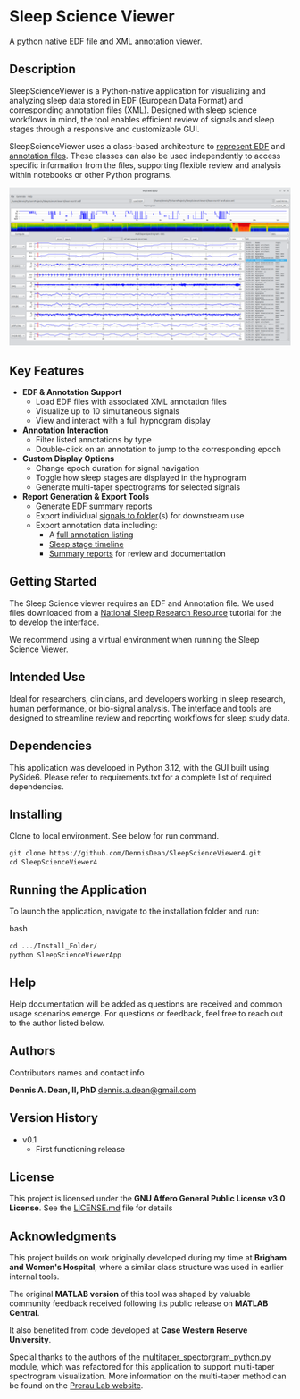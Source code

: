 # Sleep Science Viewer

A python native EDF file and XML annotation viewer. 

## Description
SleepScienceViewer is a Python-native application for visualizing and analyzing sleep data stored in EDF (European Data Format) and corresponding annotation files (XML). Designed with sleep science workflows in mind, the tool enables efficient review of signals and sleep stages through a responsive and customizable GUI.

SleepScienceViewer uses a class-based architecture to [represent EDF]([EDF_File_Class.md](Media/Docs/EDF_File_Class.md)) and [annotation files](Media/Docs/Annotation_XML_Class.md). These classes can also be used independently to access specific information from the files, supporting flexible review and analysis within notebooks or other Python programs. 

![SleepScienceViewer](Media/SleepScienceViewer.png)

## Key Features

- **EDF & Annotation Support**
   - Load EDF files with associated XML annotation files
   - Visualize up to 10 simultaneous signals
   - View and interact with a full hypnogram display
- **Annotation Interaction**
   - Filter listed annotations by type
   - Double-click on an annotation to jump to the corresponding epoch
- **Custom Display Options**
   - Change epoch duration for signal navigation
   - Toggle how sleep stages are displayed in the hypnogram
   - Generate multi-taper spectrograms for selected signals
- **Report Generation & Export Tools**
   - Generate [EDF summary reports](Media/edf_summary.png)
   - Export individual [signals to folder](Media/signal_export.png)(s) for downstream use
   - Export annotation data including:
      - A [full annotation listing](Media/sleep_event_export.png)
      - [Sleep stage timeline](Media/sleep_stages.png)
      - [Summary reports](Media/sleep_event_summary.png) for review and documentation

## Getting Started

The Sleep Science viewer requires an EDF and Annotation file. We used files downloaded from a [National Sleep Research Resource](https://sleepdata.org/) tutorial for the to develop the interface. 

We recommend using a virtual environment when running the Sleep Science Viewer.

## Intended Use
Ideal for researchers, clinicians, and developers working in sleep research, human performance, or bio-signal analysis. The interface and tools are designed to streamline review and reporting workflows for sleep study data.

## Dependencies
This application was developed in Python 3.12, with the GUI built using PySide6. Please refer to requirements.txt for a complete list of required dependencies.

## Installing

Clone to local environment. See below for run command.

```
git clone https://github.com/DennisDean/SleepScienceViewer4.git
cd SleepScienceViewer4
```

## Running the Application

To launch the application, navigate to the installation folder and run:

bash

```
cd .../Install_Folder/
python SleepScienceViewerApp
```

## Help

Help documentation will be added as questions are received and common usage scenarios emerge.
For questions or feedback, feel free to reach out to the author listed below.

## Authors

Contributors names and contact info

**Dennis A. Dean, II, PhD**
dennis.a.dean@gmail.com

## Version History

* v0.1
    * First functioning release

## License

This project is licensed under the **GNU Affero General Public License v3.0 License**.
See the [LICENSE.md](LICENSE.md) file for details

## Acknowledgments
This project builds on work originally developed during my time at **Brigham and Women's Hospital**, where a similar class structure was used in earlier internal tools.

The original **MATLAB version** of this tool was shaped by valuable community feedback received following its public release on **MATLAB Central**.

It also benefited from code developed at **Case Western Reserve University**.

Special thanks to the authors of the [multitaper_spectorgram_python.py](https://github.com/preraulab/multitaper_toolbox/blob/master/python/multitaper_spectrogram_python.py) module, which was refactored for this application to support multi-taper spectrogram visualization.
More information on the multi-taper method can be found on the [Prerau Lab website](https://prerau.bwh.harvard.edu/multitaper/).
